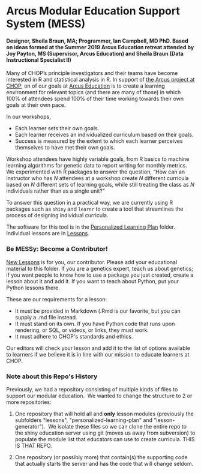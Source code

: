 # Arcus Modular Education Support System (MESS)

#### Designer, Sheila Braun, MA; Programmer, Ian Campbell, MD PhD. Based on ideas formed at the Summer 2019 Arcus Education retreat attended by Joy Payton, MS (Supervisor, Arcus Education) and Sheila Braun (Data Instructional Specialist II)

Many of CHOP’s principle investigators and their teams have become interested in R and statistical analysis in R. In support of [the Arcus project at CHOP](https://arcus.reskubestage.research.chop.edu), on of our goals at [Arcus Education](https://education.arcus.chop.edu) is to create a learning environment for relevant topics (and there are many of those) in which 100% of attendees spend 100% of their time working towards their own goals at their own pace.

In our workshops, 

* Each learner sets their own goals.    
* Each learner receives an individualized curriculum based on their goals.   
* Success is measured by the extent to which each learner perceives themselves to have met their own goals.

Workshop attendees have highly variable goals, from R basics to machine learning algorithms for genetic data to report writing for monthly metrics. We experimented with R packages to answer the question, “How can an instructor who has _N_ attendees at a workshop create _N_ different curricula based on _N_ different sets of learning goals, while still treating the class as _N_ individuals rather than as a single unit?” 

To answer this question in a practical way, we are currently using R packages such as `shiny` and `learnr` to create a tool that streamlines the process of designing individual curricula.

The software for this tool is in the [Personalized Learning Plan](https://github.research.chop.edu/braunsb/Arcus-Education-Lessons-and-Learning-Plan-Generator/tree/master/Personalized-Learning-Plan) folder. Individual lessons are in [Lessons](https://github.research.chop.edu/braunsb/Arcus-Education-Lessons-and-Learning-Plan-Generator/tree/master/Lessons). 

### Be MESSy: Become a Contributor!

[New Lessons](https://github.research.chop.edu/braunsb/Arcus-Education-Lessons-and-Learning-Plan-Generator/tree/master/New-Lessons) is for you, our contributor. Please add your educational material to this folder. If you are a genetics expert, teach us about genetics; if you want people to know how to use a package you just created, create a lesson about it and add it. If you want to teach about Python, put your Python lessons there.

These are our requirements for a lesson:

* It must be provided in Markdown (.Rmd is our favorite, but you can supply a .md file instead.
* It must stand on its own. If you have Python code that runs upon rendering, or SQL, or videos, or links, they must work. 
* It must adhere to CHOP's standards and ethics. 

Our editors will check your lesson and add it to the list of options available to learners if we believe it is in line with our mission to educate learners at CHOP. 

### Note about this Repo's History

Previously, we had a repository consisting of multiple kinds of files to support our modular education.  We wanted 
to change the structure to 2 or more repositories:  

1. One repository that will hold all and **only** lesson modules (previously the subfolders 
"lessons", "personalized-learning-plan" and "lesson-generator").  We isolate these files so we can clone the entire repo 
to the shiny education server using git (moves us away from subversion) to populate the module list that educators can use 
to create curricula. THIS IS THAT REPO.

3. One repository (or possibly more) that contain(s) the supporting code that actually starts the server and has 
the code that will change seldom.
